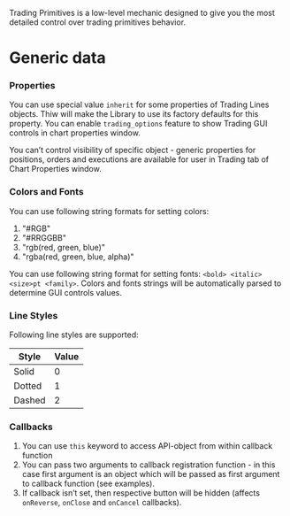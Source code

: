 Trading Primitives is a low-level mechanic designed to give you the most detailed control over trading primitives behavior.

# Generic data
### Properties
You can use special value `inherit` for some properties of Trading Lines objects. Thiw will make the Library to use its factory defaults for this property. You can enable `trading_options` feature to show Trading GUI controls in chart properties window.

You can’t control visibility of specific object - generic properties for positions, orders and executions are available for user in Trading tab of Chart Properties window.

### Colors and Fonts
You can use following string formats for setting colors:

1. "#RGB"
2. "#RRGGBB"
3. "rgb(red, green, blue)"
4. "rgba(red, green, blue, alpha)"

You can use following string format for setting fonts: `<bold> <italic> <size>pt <family>`. Colors and fonts strings will be automatically parsed to determine GUI controls values.

### Line Styles

Following line styles are supported:

Style|Value
---|---
Solid|0
Dotted|1
Dashed|2

### Callbacks
1. You can use `this` keyword to access API-object from within callback function
2. You can pass two arguments to callback registration function - in this case first argument is an object which will be passed as first argument to callback function (see examples).
3. If callback isn’t set, then respective button will be hidden (affects `onReverse`, `onClose` and `onCancel` callbacks).